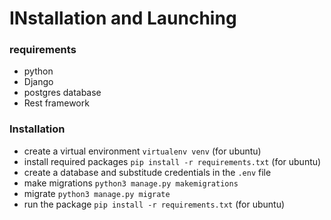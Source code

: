 # INstallation and Launching
### requirements
<ul>
    <li>python</li>
    <li>Django</li>
    <li>postgres database</li>
    <li>Rest framework</li>
</ul>

### Installation
<ul>
    <li>create a virtual environment <code>virtualenv venv</code> (for ubuntu)</li>
    <li>install required packages <code>pip install -r requirements.txt</code> (for ubuntu)</li>
    <li>create a database and substitude credentials in the <code>.env</code> file</li>
    <li>make migrations <code>python3 manage.py makemigrations</code></li>
    <li>migrate <code>python3 manage.py migrate</code></li>
    <li>run the package <code>pip install -r requirements.txt</code> (for ubuntu)</li>
</ul>